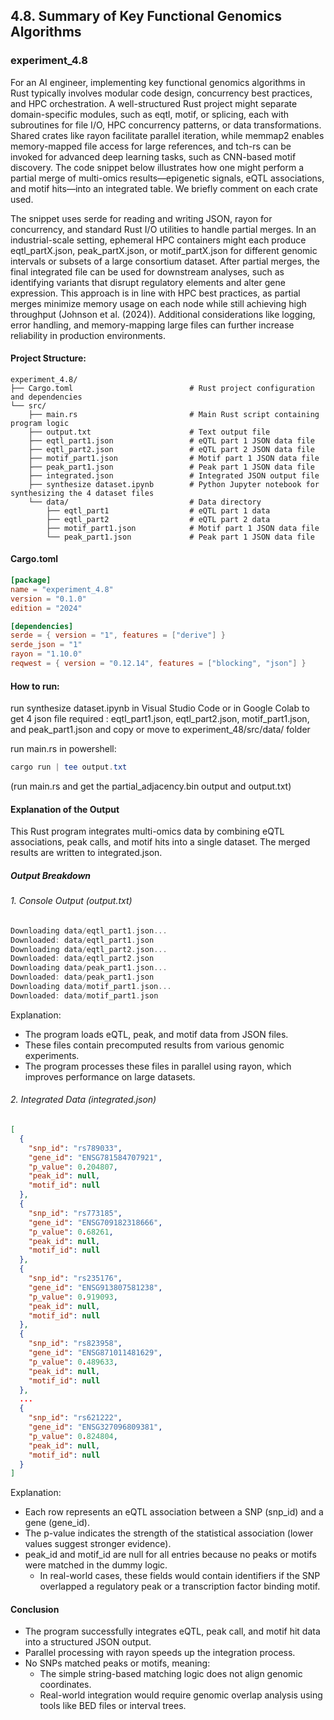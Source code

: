 
## 4.8. Summary of Key Functional Genomics Algorithms

### experiment_4.8

For an AI engineer, implementing key functional genomics algorithms in Rust typically involves modular code design, concurrency best practices, and HPC orchestration. A well-structured Rust project might separate domain-specific modules, such as eqtl, motif, or splicing, each with subroutines for file I/O, HPC concurrency patterns, or data transformations. Shared crates like rayon facilitate parallel iteration, while memmap2 enables memory-mapped file access for large references, and tch-rs can be invoked for advanced deep learning tasks, such as CNN-based motif discovery. The code snippet below illustrates how one might perform a partial merge of multi-omics results—epigenetic signals, eQTL associations, and motif hits—into an integrated table. We briefly comment on each crate used.

The snippet uses serde for reading and writing JSON, rayon for concurrency, and standard Rust I/O utilities to handle partial merges. In an industrial-scale setting, ephemeral HPC containers might each produce eqtl_partX.json, peak_partX.json, or motif_partX.json for different genomic intervals or subsets of a large consortium dataset. After partial merges, the final integrated file can be used for downstream analyses, such as identifying variants that disrupt regulatory elements and alter gene expression. This approach is in line with HPC best practices, as partial merges minimize memory usage on each node while still achieving high throughput (Johnson et al. (2024)). Additional considerations like logging, error handling, and memory-mapping large files can further increase reliability in production environments.

#### Project Structure:

```plaintext
experiment_4.8/
├── Cargo.toml                          # Rust project configuration and dependencies
└── src/
    ├── main.rs                         # Main Rust script containing program logic
    ├── output.txt                      # Text output file
    ├── eqtl_part1.json                 # eQTL part 1 JSON data file
    ├── eqtl_part2.json                 # eQTL part 2 JSON data file
    ├── motif_part1.json                # Motif part 1 JSON data file
    ├── peak_part1.json                 # Peak part 1 JSON data file
    ├── integrated.json                 # Integrated JSON output file
    ├── synthesize dataset.ipynb        # Python Jupyter notebook for synthesizing the 4 dataset files
    └── data/                           # Data directory
        ├── eqtl_part1                  # eQTL part 1 data
        ├── eqtl_part2                  # eQTL part 2 data
        ├── motif_part1.json            # Motif part 1 JSON data file
        └── peak_part1.json             # Peak part 1 JSON data file
```
    
#### Cargo.toml

```toml
[package]
name = "experiment_4.8"
version = "0.1.0"
edition = "2024"

[dependencies]
serde = { version = "1", features = ["derive"] }
serde_json = "1"
rayon = "1.10.0"
reqwest = { version = "0.12.14", features = ["blocking", "json"] }
```

#### How to run:

run synthesize dataset.ipynb in Visual Studio Code or in Google Colab to get 4 json file required : eqtl_part1.json, eqtl_part2.json, motif_part1.json, and peak_part1.json and copy or move to experiment_48/src/data/ folder 

run main.rs in powershell:

```powershell
cargo run | tee output.txt
```

(run main.rs and get the partial_adjacency.bin output and output.txt)


#### Explanation of the Output
This Rust program integrates multi-omics data by combining eQTL associations, peak calls, and motif hits into a single dataset. The merged results are written to integrated.json.

#####  Output Breakdown

###### 1. Console Output (output.txt)

```rust
Downloading data/eqtl_part1.json...
Downloaded: data/eqtl_part1.json
Downloading data/eqtl_part2.json...
Downloaded: data/eqtl_part2.json
Downloading data/peak_part1.json...
Downloaded: data/peak_part1.json
Downloading data/motif_part1.json...
Downloaded: data/motif_part1.json
```

Explanation:

* The program loads eQTL, peak, and motif data from JSON files.
* These files contain precomputed results from various genomic experiments.
* The program processes these files in parallel using rayon, which improves performance on large datasets.

###### 2. Integrated Data (integrated.json)

```json
[
  {
    "snp_id": "rs789033",
    "gene_id": "ENSG781584707921",
    "p_value": 0.204807,
    "peak_id": null,
    "motif_id": null
  },
  {
    "snp_id": "rs773185",
    "gene_id": "ENSG709182318666",
    "p_value": 0.68261,
    "peak_id": null,
    "motif_id": null
  },
  {
    "snp_id": "rs235176",
    "gene_id": "ENSG913807581238",
    "p_value": 0.919093,
    "peak_id": null,
    "motif_id": null
  },
  {
    "snp_id": "rs823958",
    "gene_id": "ENSG871011481629",
    "p_value": 0.489633,
    "peak_id": null,
    "motif_id": null
  },
  ...
  {
    "snp_id": "rs621222",
    "gene_id": "ENSG327096809381",
    "p_value": 0.824804,
    "peak_id": null,
    "motif_id": null
  }
]
```

Explanation:

* Each row represents an eQTL association between a SNP (snp_id) and a gene (gene_id).
* The p-value indicates the strength of the statistical association (lower values suggest stronger evidence).
* peak_id and motif_id are null for all entries because no peaks or motifs were matched in the dummy logic.
  * In real-world cases, these fields would contain identifiers if the SNP overlapped a regulatory peak or a transcription factor binding motif.

#### Conclusion
* The program successfully integrates eQTL, peak call, and motif hit data into a structured JSON output.
* Parallel processing with rayon speeds up the integration process.
* No SNPs matched peaks or motifs, meaning:
  * The simple string-based matching logic does not align genomic coordinates.
  * Real-world integration would require genomic overlap analysis using tools like BED files or interval trees.
